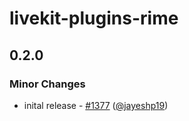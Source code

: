 # livekit-plugins-rime

## 0.2.0

### Minor Changes

- inital release - [#1377](https://github.com/livekit/agents/pull/1377) ([@jayeshp19](https://github.com/jayeshp19))
